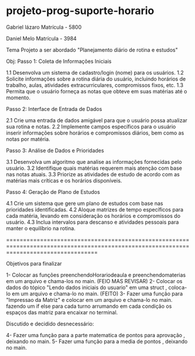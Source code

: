 # projeto-prog-suporte-horario

Gabriel lázaro
Matrícula - 5800

Daniel Melo
Matrícula - 3984

Tema Projeto a ser abordado "Planejamento diário de rotina e estudos"

Obj:
Passo 1: Coleta de Informações Iniciais

  1.1 Desenvolva um sistema de cadastro/login (nome) para os usuários.
  1.2 Solicite informações sobre a rotina diária do usuário, incluindo horários de trabalho, aulas, atividades extracurriculares, compromissos fixos, etc.
  1.3 Permita que o usuário forneça as notas que obteve em suas matérias até o momento.

Passo 2: Interface de Entrada de Dados

  2.1 Crie uma entrada de dados amigável para que o usuário possa atualizar sua rotina e notas.
  2.2 Implemente campos específicos para o usuário inserir informações sobre horários e compromissos diários, bem como as notas por matéria.

Passo 3: Análise de Dados e Prioridades

  3.1 Desenvolva um algoritmo que analise as informações fornecidas pelo usuário.
  3.2 Identifique quais matérias requerem mais atenção com base nas notas atuais.
  3.3 Priorize as atividades de estudo de acordo com as matérias mais críticas e os horários disponíveis.

Passo 4: Geração de Plano de Estudos

  4.1 Crie um sistema que gere um plano de estudos com base nas prioridades identificadas.
  4.2 Aloque matrizes de tempo específicos para cada matéria, levando em consideração os horários e compromissos do usuário.
  4.3 Inclua intervalos para descanso e atividades pessoais para manter o equilíbrio na rotina.

=======================================================================================================================================

Objetivos para finalizar

1- Colocar as funções preenchendoHorariodeaula e preenchendomaterias em um arquivo e chama-los no main. (FEIO MAS REVISAR)
2- Colocar os dados do tópico "Lendo dados iniciais do usuario" em uma struct , coloca-lo em um arquivo e chama-lo no main. (FEITO)
3- Fazer uma função para "Impressao da Matriz" e colocar em um arquivo e chama-lo no main. 
    fazendo um if else para cada turno arrumando em cada condição os espaços das matriz para encaixar no terminal.


Discutido e decidido desnecessário:

4- Fazer uma função para a parte matematica de pontos para aprovação , deixando no main. 
5- Fazer uma função para a media de pontos  , deixando no main.